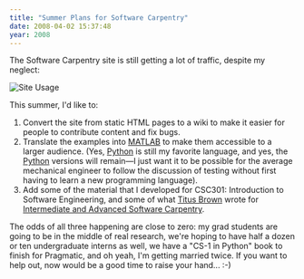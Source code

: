```yaml
---
title: "Summer Plans for Software Carpentry"
date: 2008-04-02 15:37:48
year: 2008
---
```

The Software Carpentry site is still getting a lot of traffic, despite my neglect:

<img src="{{'/files/2008/04/usage.png' | relative_url}}" alt="Site Usage" />

This summer, I'd like to:
<ol>
  <li>Convert the site from static HTML pages to a wiki to make it easier for people to contribute content and fix bugs.</li>
  <li>Translate the examples into <a href="http://www.mathworks.com">MATLAB</a> to make them accessible to a larger audience. (Yes, <a href="http://www.python.org">Python</a> is still my favorite language, and yes, the <a href="http://www.python.org">Python</a> versions will remain—I just want it to be possible for the average mechanical engineer to follow the discussion of testing without first having to learn a new programming language).</li>
  <li>Add some of the material that I developed for CSC301: Introduction to Software Engineering, and some of what <a href="http://ivory.idyll.org/blog">Titus Brown</a> wrote for <a href="http://ivory.idyll.org/articles/advanced-swc/">Intermediate and Advanced Software Carpentry</a>.</li>
</ol>
The odds of all three happening are close to zero: my grad students are going to be in the middle of real research, we're hoping to have half a dozen or ten undergraduate interns as well, we have a "CS-1 in Python" book to finish for Pragmatic, and oh yeah, I'm getting married twice.  If you want to help out, now would be a good time to raise your hand... :-)
